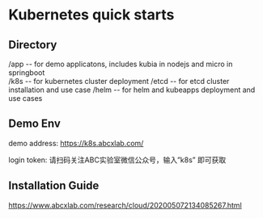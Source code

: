 # Kubernetes quick starts

## Directory 
/app -- for demo applicatons, includes kubia in nodejs and micro in springboot  
/k8s -- for kubernetes cluster deployment 
/etcd -- for etcd cluster installation and use case
/helm -- for helm and kubeapps deployment and use cases

## Demo Env
demo address:  https://k8s.abcxlab.com/

login token: 请扫码关注ABC实验室微信公众号，输入”k8s” 即可获取

## Installation Guide 
https://www.abcxlab.com/research/cloud/202005072134085267.html

